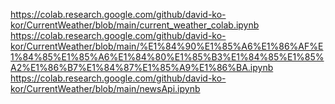 
https://colab.research.google.com/github/david-ko-kor/CurrentWeather/blob/main/current_weather_colab.ipynb
https://colab.research.google.com/github/david-ko-kor/CurrentWeather/blob/main/%E1%84%90%E1%85%A6%E1%86%AF%E1%84%85%E1%85%A6%E1%84%80%E1%85%B3%E1%84%85%E1%85%A2%E1%86%B7%E1%84%87%E1%85%A9%E1%86%BA.ipynb
https://colab.research.google.com/github/david-ko-kor/CurrentWeather/blob/main/newsApi.ipynb


